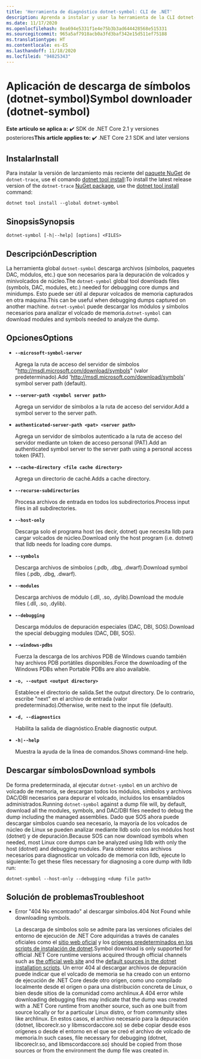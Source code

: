 ```yaml
---
title: 'Herramienta de diagnóstico dotnet-symbol: CLI de .NET'
description: Aprenda a instalar y usar la herramienta de la CLI dotnet-symbol para descargar los archivos necesarios para depurar minivolcados y volcados de memoria de .NET.
ms.date: 11/17/2020
ms.openlocfilehash: 8ea694e5331f1e4e75b3b3ad644428568e515331
ms.sourcegitcommit: 965a5af7918acb0a3fd3baf342e15d511ef75188
ms.translationtype: HT
ms.contentlocale: es-ES
ms.lasthandoff: 11/18/2020
ms.locfileid: "94825343"
---
```

# <a name="symbol-downloader-dotnet-symbol"></a><span data-ttu-id="d1e03-103">Aplicación de descarga de símbolos (dotnet-symbol)</span><span class="sxs-lookup"><span data-stu-id="d1e03-103">Symbol downloader (dotnet-symbol)</span></span>

<span data-ttu-id="d1e03-104">**Este artículo se aplica a:** ✔️ SDK de .NET Core 2.1 y versiones posteriores</span><span class="sxs-lookup"><span data-stu-id="d1e03-104">**This article applies to:** ✔️ .NET Core 2.1 SDK and later versions</span></span>

## <a name="install"></a><span data-ttu-id="d1e03-105">Instalar</span><span class="sxs-lookup"><span data-stu-id="d1e03-105">Install</span></span>

<span data-ttu-id="d1e03-106">Para instalar la versión de lanzamiento más reciente del [paquete NuGet](https://www.nuget.org/packages/dotnet-trace) de `dotnet-trace`, use el comando [dotnet tool install](../tools/dotnet-tool-install.md):</span><span class="sxs-lookup"><span data-stu-id="d1e03-106">To install the latest release version of the `dotnet-trace` [NuGet package](https://www.nuget.org/packages/dotnet-trace), use the [dotnet tool install](../tools/dotnet-tool-install.md) command:</span></span>

```dotnetcli
dotnet tool install --global dotnet-symbol
```

## <a name="synopsis"></a><span data-ttu-id="d1e03-107">Sinopsis</span><span class="sxs-lookup"><span data-stu-id="d1e03-107">Synopsis</span></span>

```console
dotnet-symbol [-h|--help] [options] <FILES>
```

## <a name="description"></a><span data-ttu-id="d1e03-108">Descripción</span><span class="sxs-lookup"><span data-stu-id="d1e03-108">Description</span></span>

<span data-ttu-id="d1e03-109">La herramienta global `dotnet-symbol` descarga archivos (símbolos, paquetes DAC, módulos, etc.) que son necesarios para la depuración de volcados y minivolcados de núcleo.</span><span class="sxs-lookup"><span data-stu-id="d1e03-109">The `dotnet-symbol` global tool downloads files (symbols, DAC, modules, etc.) needed for debugging core dumps and minidumps.</span></span> <span data-ttu-id="d1e03-110">Esto puede ser útil al depurar volcados de memoria capturados en otra máquina.</span><span class="sxs-lookup"><span data-stu-id="d1e03-110">This can be useful when debugging dumps captured on another machine.</span></span> <span data-ttu-id="d1e03-111">`dotnet-symbol` puede descargar los módulos y símbolos necesarios para analizar el volcado de memoria.</span><span class="sxs-lookup"><span data-stu-id="d1e03-111">`dotnet-symbol` can download modules and symbols needed to analyze the dump.</span></span>

## <a name="options"></a><span data-ttu-id="d1e03-112">Opciones</span><span class="sxs-lookup"><span data-stu-id="d1e03-112">Options</span></span>

- **`--microsoft-symbol-server`**

  <span data-ttu-id="d1e03-113">Agrega la ruta de acceso del servidor de símbolos "http://msdl.microsoft.com/download/symbols" (valor predeterminado).</span><span class="sxs-lookup"><span data-stu-id="d1e03-113">Add 'http://msdl.microsoft.com/download/symbols' symbol server path (default).</span></span>

- **`--server-path <symbol server path>`**

  <span data-ttu-id="d1e03-114">Agrega un servidor de símbolos a la ruta de acceso del servidor.</span><span class="sxs-lookup"><span data-stu-id="d1e03-114">Add a symbol server to the server path.</span></span>

- **`authenticated-server-path <pat> <server path>`**

  <span data-ttu-id="d1e03-115">Agrega un servidor de símbolos autenticado a la ruta de acceso del servidor mediante un token de acceso personal (PAT).</span><span class="sxs-lookup"><span data-stu-id="d1e03-115">Add an authenticated symbol server to the server path using a personal access token (PAT).</span></span>

- **`--cache-directory <file cache directory>`**

  <span data-ttu-id="d1e03-116">Agrega un directorio de caché.</span><span class="sxs-lookup"><span data-stu-id="d1e03-116">Adds a cache directory.</span></span>

- **`--recurse-subdirectories`**

  <span data-ttu-id="d1e03-117">Procesa archivos de entrada en todos los subdirectorios.</span><span class="sxs-lookup"><span data-stu-id="d1e03-117">Process input files in all subdirectories.</span></span>

- **`--host-only`**

  <span data-ttu-id="d1e03-118">Descarga solo el programa host (es decir, dotnet) que necesita lldb para cargar volcados de núcleo.</span><span class="sxs-lookup"><span data-stu-id="d1e03-118">Download only the host program (i.e. dotnet) that lldb needs for loading core dumps.</span></span>

- **`--symbols`**

  <span data-ttu-id="d1e03-119">Descarga archivos de símbolos (.pdb, .dbg, .dwarf).</span><span class="sxs-lookup"><span data-stu-id="d1e03-119">Download symbol files (.pdb, .dbg, .dwarf).</span></span>

- **`--modules`**

  <span data-ttu-id="d1e03-120">Descarga archivos de módulo (.dll, .so, .dylib).</span><span class="sxs-lookup"><span data-stu-id="d1e03-120">Download the module files (.dll, .so, .dylib).</span></span>

- **`--debugging`**

  <span data-ttu-id="d1e03-121">Descarga módulos de depuración especiales (DAC, DBI, SOS).</span><span class="sxs-lookup"><span data-stu-id="d1e03-121">Download the special debugging modules (DAC, DBI, SOS).</span></span>

- **`--windows-pdbs`**

  <span data-ttu-id="d1e03-122">Fuerza la descarga de los archivos PDB de Windows cuando también hay archivos PDB portátiles disponibles.</span><span class="sxs-lookup"><span data-stu-id="d1e03-122">Force the downloading of the Windows PDBs when Portable PDBs are also available.</span></span>

- **`-o, --output <output directory>`**

  <span data-ttu-id="d1e03-123">Establece el directorio de salida.</span><span class="sxs-lookup"><span data-stu-id="d1e03-123">Set the output directory.</span></span> <span data-ttu-id="d1e03-124">De lo contrario, escribe "next" en el archivo de entrada (valor predeterminado).</span><span class="sxs-lookup"><span data-stu-id="d1e03-124">Otherwise, write next to the input file (default).</span></span>

- **`-d, --diagnostics`**

  <span data-ttu-id="d1e03-125">Habilita la salida de diagnóstico.</span><span class="sxs-lookup"><span data-stu-id="d1e03-125">Enable diagnostic output.</span></span>

- **`-h|--help`**

  <span data-ttu-id="d1e03-126">Muestra la ayuda de la línea de comandos.</span><span class="sxs-lookup"><span data-stu-id="d1e03-126">Shows command-line help.</span></span>

## <a name="download-symbols"></a><span data-ttu-id="d1e03-127">Descargar símbolos</span><span class="sxs-lookup"><span data-stu-id="d1e03-127">Download symbols</span></span>

<span data-ttu-id="d1e03-128">De forma predeterminada, al ejecutar `dotnet-symbol` en un archivo de volcado de memoria, se descargan todos los módulos, símbolos y archivos DAC/DBI necesarios para depurar el volcado, incluidos los ensamblados administrados.</span><span class="sxs-lookup"><span data-stu-id="d1e03-128">Running `dotnet-symbol` against a dump file will, by default, download all the modules, symbols, and DAC/DBI files needed to debug the dump including the managed assemblies.</span></span> <span data-ttu-id="d1e03-129">Dado que SOS ahora puede descargar símbolos cuando sea necesario, la mayoría de los volcados de núcleo de Linux se pueden analizar mediante lldb solo con los módulos host (dotnet) y de depuración.</span><span class="sxs-lookup"><span data-stu-id="d1e03-129">Because SOS can now download symbols when needed, most Linux core dumps can be analyzed using lldb with only the host (dotnet) and debugging modules.</span></span> <span data-ttu-id="d1e03-130">Para obtener estos archivos necesarios para diagnosticar un volcado de memoria con lldb, ejecute lo siguiente:</span><span class="sxs-lookup"><span data-stu-id="d1e03-130">To get these files necessary for diagnosing a core dump with lldb run:</span></span>

```console
dotnet-symbol --host-only --debugging <dump file path>
```

## <a name="troubleshoot"></a><span data-ttu-id="d1e03-131">Solución de problemas</span><span class="sxs-lookup"><span data-stu-id="d1e03-131">Troubleshoot</span></span>

- <span data-ttu-id="d1e03-132">Error "404 No encontrado" al descargar símbolos.</span><span class="sxs-lookup"><span data-stu-id="d1e03-132">404 Not Found while downloading symbols.</span></span>

   <span data-ttu-id="d1e03-133">La descarga de símbolos solo se admite para las versiones oficiales del entorno de ejecución de .NET Core adquiridas a través de canales oficiales como el [sitio web oficial](https://dotnet.microsoft.com/download/dotnet-core) y los [orígenes predeterminados en los scripts de instalación de dotnet](../tools/dotnet-install-script.md).</span><span class="sxs-lookup"><span data-stu-id="d1e03-133">Symbol download is only supported for official .NET Core runtime versions acquired through official channels such as [the official web site](https://dotnet.microsoft.com/download/dotnet-core) and the [default sources in the dotnet installation scripts](../tools/dotnet-install-script.md).</span></span> <span data-ttu-id="d1e03-134">Un error 404 al descargar archivos de depuración puede indicar que el volcado de memoria se ha creado con un entorno de ejecución de .NET Core desde otro origen, como uno compilado localmente desde el origen o para una distribución concreta de Linux, o bien desde sitios de la comunidad como archlinux.</span><span class="sxs-lookup"><span data-stu-id="d1e03-134">A 404 error while downloading debugging files may indicate that the dump was created with a .NET Core runtime from another source, such as one built from source locally or for a particular Linux distro, or from community sites like archlinux.</span></span> <span data-ttu-id="d1e03-135">En estos casos, el archivo necesario para la depuración (dotnet, libcoreclr.so y libmscordaccore.so) se debe copiar desde esos orígenes o desde el entorno en el que se creó el archivo de volcado de memoria.</span><span class="sxs-lookup"><span data-stu-id="d1e03-135">In such cases, file necessary for debugging (dotnet, libcoreclr.so, and libmscordaccore.so) should be copied from those sources or from the environment the dump file was created in.</span></span>
